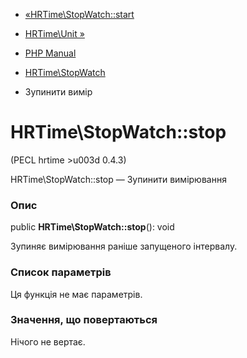 - [«HRTime\StopWatch::start](hrtime-stopwatch.start.md)
- [HRTime\Unit »](class.hrtime-unit.md)

- [PHP Manual](index.md)
- [HRTime\StopWatch](class.hrtime-stopwatch.md)
- Зупинити вимір

# HRTime\StopWatch::stop

(PECL hrtime \>u003d 0.4.3)

HRTime\StopWatch::stop — Зупинити вимірювання

### Опис

public **HRTime\StopWatch::stop**(): void

Зупиняє вимірювання раніше запущеного інтервалу.

### Список параметрів

Ця функція не має параметрів.

### Значення, що повертаються

Нічого не вертає.
